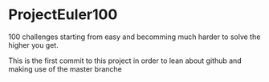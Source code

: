 # ProjectEuler100
100 challenges starting from easy and becomming much harder to solve the higher you get.

This is the first commit to this project in order to lean about github and making use of the master branche
